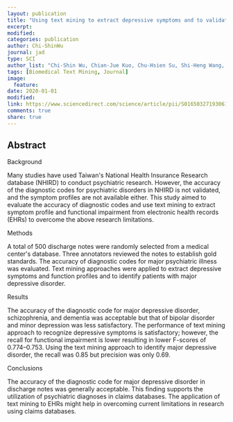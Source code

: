 ```yaml
---
layout: publication
title: "Using text mining to extract depressive symptoms and to validate the diagnosis of major depressive disorder from electronic health records"
excerpt:
modified:
categories: publication
author: Chi-ShinWu
journal: jad
type: SCI
author_list: "Chi-Shin Wu, Chian-Jue Kuo, Chu-Hsien Su, Shi‐Heng Wang, Hong-Jie Dai"
tags: [Biomedical Text Mining, Journal]
image:
  feature:
date: 2020-01-01
modified: 
link: https://www.sciencedirect.com/science/article/pii/S0165032719306172
comments: true
share: true
---
```


## Abstract

Background

Many studies have used Taiwan's National Health Insurance Research database (NHIRD) to conduct psychiatric research. However, the accuracy of the diagnostic codes for psychiatric disorders in NHIRD is not validated, and the symptom profiles are not available either. This study aimed to evaluate the accuracy of diagnostic codes and use text mining to extract symptom profile and functional impairment from electronic health records (EHRs) to overcome the above research limitations.

Methods

A total of 500 discharge notes were randomly selected from a medical center's database. Three annotators reviewed the notes to establish gold standards. The accuracy of diagnostic codes for major psychiatric illness was evaluated. Text mining approaches were applied to extract depressive symptoms and function profiles and to identify patients with major depressive disorder.

Results

The accuracy of the diagnostic code for major depressive disorder, schizophrenia, and dementia was acceptable but that of bipolar disorder and minor depression was less satisfactory. The performance of text mining approach to recognize depressive symptoms is satisfactory; however, the recall for functional impairment is lower resulting in lower F-scores of 0.774–0.753. Using the text mining approach to identify major depressive disorder, the recall was 0.85 but precision was only 0.69.

Conclusions

The accuracy of the diagnostic code for major depressive disorder in discharge notes was generally acceptable. This finding supports the utilization of psychiatric diagnoses in claims databases. The application of text mining to EHRs might help in overcoming current limitations in research using claims databases.
